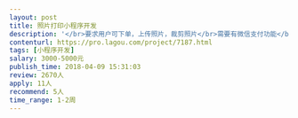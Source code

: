 ```yaml
---                
layout: post       
title: 照片打印小程序开发           
description: '</br>要求用户可下单，上传照片，裁剪照片</br>需要有微信支付功能</br>可参考现有小程序【途印plus】/【照片打印定制免费10张】等</br>'     
contenturl: https://pro.lagou.com/project/7187.html      
tags: [小程序开发]            
salary: 3000-5000元          
publish_time: 2018-04-09 15:31:03         
review: 2670人                   
apply: 11人                   
recommend: 5人                   
time_range: 1-2周              
---                 
```

